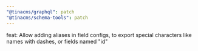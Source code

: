 ```yaml
---
"@tinacms/graphql": patch
"@tinacms/schema-tools": patch
---
```


feat: Allow adding aliases in field configs, to export special characters like names with dashes, or fields named "id"

